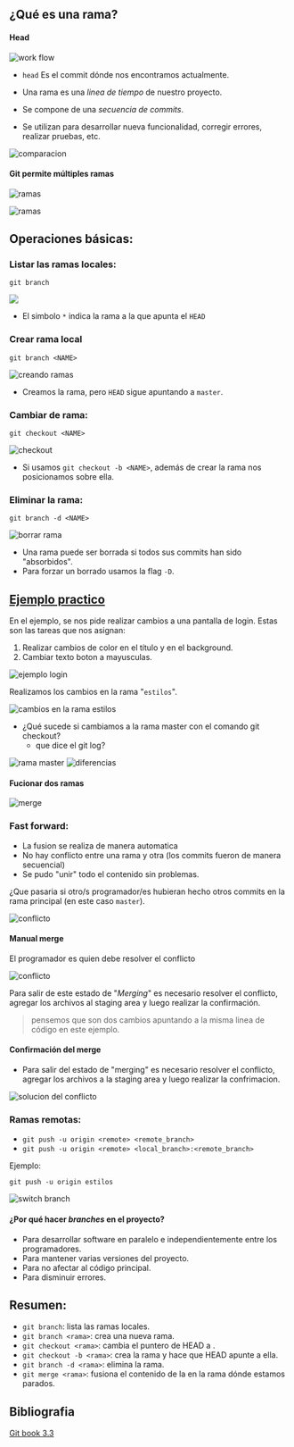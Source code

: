 ## ¿Qué es una rama?

#### Head

![work flow](img/wf.png)

- `head` Es el commit dónde nos encontramos actualmente.

- Una rama es una *linea de tiempo* de nuestro proyecto.
- Se compone de una *secuencia de commits*.
- Se utilizan para desarrollar nueva funcionalidad, corregir errores, realizar pruebas, etc.

![comparacion](img/comparacion.png)

#### Git permite múltiples ramas

![ramas](img/ramatest.png)

![ramas](img/ramabug.png)

## Operaciones básicas:

### Listar las ramas locales:

`git branch`

![](img/gitbranch.png)

- El simbolo `*` indica la rama a la que apunta el `HEAD`

### Crear rama local

`git branch <NAME>`

![creando ramas](img/ramas.png)

- Creamos la rama, pero `HEAD` sigue apuntando a `master`.

### Cambiar de rama:

`git checkout <NAME>`

![checkout](img/checkout.png)

- Si usamos `git checkout -b <NAME>`, además de crear la rama nos posicionamos sobre ella.

### Eliminar la rama:

`git branch -d <NAME>`

![borrar rama](img/deleterama.png)

- Una rama puede ser borrada si todos sus commits han sido "absorbidos".
- Para forzar un borrado usamos la flag `-D`.

## [Ejemplo practico](https://github.com/exa-tio/ejemplo-login)

En el ejemplo, se nos pide realizar cambios a una pantalla de login. Estas son las tareas que nos asignan:

1. Realizar cambios de color en el título y en el background.
2. Cambiar texto boton a mayusculas.

![ejemplo login](img/login.png)

Realizamos los cambios en la rama "`estilos`".

![cambios en la rama estilos](img/cambiosenrama.png)

- ¿Qué sucede si cambiamos a la rama master con el comando git checkout?
  - que dice el git log?

![rama master](img/enramamaster.png)
![diferencias](img/diferencias.png)

#### Fucionar dos ramas
![merge](img/merge.png)

### Fast forward:
- La fusion se realiza de manera automatica
- No hay conflicto entre una rama y otra (los commits fueron de manera secuencial)
- Se pudo "unir" todo el contenido sin problemas.


¿Que pasaria si otro/s programador/es hubieran hecho otros commits en la rama principal (en este caso `master`).

![conflicto](img/ramasdivergentes.png)

#### Manual merge

El programador es quien debe resolver el conflicto

![conflicto](img/conflicto.png)

Para salir de este estado de "*Merging*" es necesario resolver el conflicto, agregar los archivos al staging area y luego realizar la confirmación. 

> pensemos que son dos cambios apuntando a la misma linea de código en este ejemplo.

#### Confirmación del merge

- Para salir del estado de "merging" es necesario resolver el conflicto, agregar los archivos a la staging area y luego realizar la confrimacion.

![solucion del conflicto](img/solucionconflicto.png)

### Ramas remotas:

 - `git push -u origin <remote> <remote_branch>`
 - `git push -u origin <remote> <local_branch>:<remote_branch>`

Ejemplo:

`git push -u origin estilos`

![switch branch](img/switchbranch.png)

#### ¿Por qué hacer *branches* en el proyecto?

- Para desarrollar software en paralelo e independientemente entre los programadores.
- Para mantener varias versiones del proyecto.
- Para no afectar al código principal.
- Para disminuir errores.

## Resumen:

- `git branch`: lista las ramas locales.
- `git branch <rama>`: crea una nueva rama.
- `git checkout <rama>`: cambia el puntero de HEAD a <rama>.
- `git checkout -b <rama>`: crea la rama y hace que HEAD apunte a ella.
- `git branch -d <rama>`: elimina la rama.
- `git merge <rama>`: fusiona el contenido de la <rama> en la rama dónde estamos parados.
## Bibliografia

[Git book 3.3](https://www.atlassian.com/git/tutorials/using-branches)